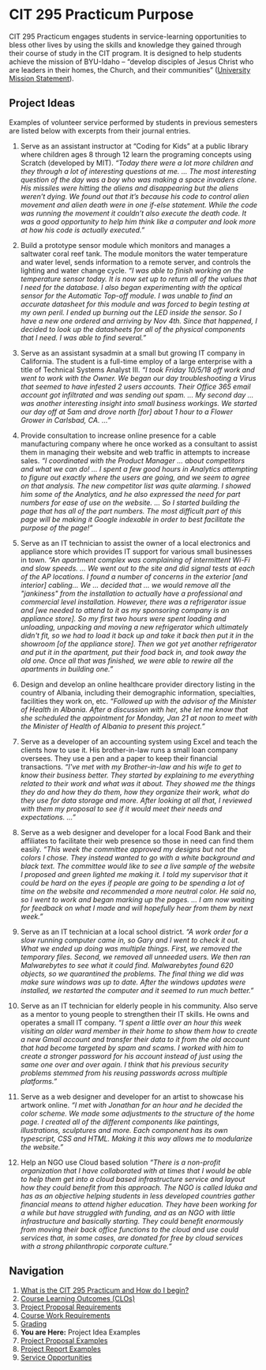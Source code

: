 # CIT 295 Practicum Purpose
CIT 295 Practicum engages students in service-learning opportunities to bless other lives by
using the skills and knowledge they gained through their course of study in the CIT program. It
is designed to help students achieve the mission of BYU-Idaho – “develop disciples of Jesus
Christ who are leaders in their homes, the Church, and their communities” ([University Mission
Statement](https://www.byui.edu/about/byu-idaho-mission-statement)).

## Project Ideas
Examples of volunteer service performed by students in previous semesters are listed below
with excerpts from their journal entries.

1. Serve as an assistant instructor at “Coding for Kids” at a public library where children
ages 8 through 12 learn the programing concepts using Scratch (developed by MIT).
*“Today there were a lot more children and they through a lot of interesting questions at
me. ... The most interesting question of the day was a boy who was making a space
invaders clone. His missiles were hitting the aliens and disappearing but the aliens
weren’t dying. We found out that it’s because his code to control alien movement and
alien death were in one if-else statement. While the code was running the movement it
couldn’t also execute the death code. It was a good opportunity to help him think like a
computer and look more at how his code is actually executed.”*

2. Build a prototype sensor module which monitors and manages a saltwater coral reef
tank. The module monitors the water temperature and water level, sends information
to a remote server, and controls the lighting and water change cycle.
*“I was able to finish working on the temperature sensor today. It is now set up to return
all of the values that I need for the database. I also began experimenting with the optical
sensor for the Automatic Top-off module. I was unable to find an accurate datasheet for
this module and was forced to begin testing at my own peril. I ended up burning out the
LED inside the sensor. So I have a new one ordered and arriving by Nov 4th. Since that
happened, I decided to look up the datasheets for all of the physical components that I
need. I was able to find several.”*

3. Serve as an assistant sysadmin at a small but growing IT company in California. The
student is a full-time employ of a large enterprise with a title of Technical Systems
Analyst III.
*“I took Friday 10/5/18 off work and went to work with the Owner. We began our day
troubleshooting a Virus that seemed to have infested 2 users accounts. Their Office 365
email account got infiltrated and was sending out spam. ... My second day ... was
another interesting insight into small business workings. We started our day off at 5am
and drove north [for] about 1 hour to a Flower Grower in Carlsbad, CA. ...”*

4. Provide consultation to increase online presence for a cable manufacturing company
where he once worked as a consultant to assist them in managing their website and
web traffic in attempts to increase sales.
*“I coordinated with the Product Manager ... about competitors and what we can do! ... I
spent a few good hours in Analytics attempting to figure out exactly where the users are
going, and we seem to agree on that analysis. The new competitor list was quite
alarming. I showed him some of the Analytics, and he also expressed the need for part
numbers for ease of use on the website. ... So I started building the page that has all of
the part numbers. The most difficult part of this page will be making it Google indexable
in order to best facilitate the purpose of the page!”*

5. Serve as an IT technician to assist the owner of a local electronics and appliance store
which provides IT support for various small businesses in town.
*“An apartment complex was complaining of intermittent Wi-Fi and slow speeds. ... We
went out to the site and did signal tests at each of the AP locations. I found a number of
concerns in the exterior [and interior] cabling... We ... decided that ... we would remove
all the "jankiness" from the installation to actually have a professional and commercial
level installation. However, there was a refrigerator issue and [we needed to attend to
it as my sponsoring company is an appliance store]. So my first two hours were spent
loading and unloading, unpacking and moving a new refrigerator which ultimately didn't
fit, so we had to load it back up and take it back then put it in the showroom [of the
appliance store]. Then we got yet another refrigerator and put it in the apartment, put
their food back in, and took away the old one. Once all that was finished, we were able
to rewire all the apartments in building one.”*

6. Design and develop an online healthcare provider directory listing in the country of
Albania, including their demographic information, specialties, facilities they work on,
etc.
*“Followed up with the advisor of the Minister of Health in Albania. After a discussion
with her, she let me know that she scheduled the appointment for Monday, Jan 21 at
noon to meet with the Minister of Health of Albania to present this project.”*

7. Serve as a developer of an accounting system using Excel and teach the clients how to
use it. His brother-in-law runs a small loan company oversees. They use a pen and a
paper to keep their financial transactions.
*“I've met with my Brother-in-law and his wife to get to know their business better. They
started by explaining to me everything related to their work and what was it about.
They showed me the things they do and how they do them, how they organize their
work, what do they use for data storage and more. After looking at all that, I reviewed
with them my proposal to see if it would meet their needs and expectations. ...”*

8. Serve as a web designer and developer for a local Food Bank and their affiliates to
facilitate their web presence so those in need can find them easily.
*“This week the committee approved my designs but not the colors I chose. They instead
wanted to go with a white background and black text. The committee would like to see
a live sample of the website I proposed and green lighted me making it. I told my
supervisor that it could be hard on the eyes if people are going to be spending a lot of
time on the website and recommended a more neutral color. He said no, so I went to
work and began marking up the pages. ... I am now waiting for feedback on what I made
and will hopefully hear from them by next week.”*

9. Serve as an IT technician at a local school district.
*“A work order for a slow running computer came in, so Gary and I went to check it out.
What we ended up doing was multiple things. First, we removed the temporary files.
Second, we removed all unneeded users. We then ran Malwarebytes to see what it
could find. Malwarebytes found 620 objects, so we quarantined the problems. The
final thing we did was make sure windows was up to date. After the windows updates
were installed, we restarted the computer and it seemed to run much better.”*

10. Serve as an IT technician for elderly people in his community. Also serve as a mentor to
young people to strengthen their IT skills. He owns and operates a small IT company.
*“I spent a little over an hour this week visiting an older ward member in their home to
show them how to create a new Gmail account and transfer their data to it from the old
account that had become targeted by spam and scams. I worked with him to create a
stronger password for his account instead of just using the same one over and over
again. I think that his previous security problems stemmed from his reusing passwords
across multiple platforms.”*

11. Serve as a web designer and developer for an artist to showcase his artwork online.
*“I met with Jonathan for an hour and he decided the color scheme. We made some
adjustments to the structure of the home page. I created all of the different
components like paintings, illustrations, sculptures and more. Each component has its
own typescript, CSS and HTML. Making it this way allows me to modularize the
website.”*

12. Help an NGO use Cloud based solution
*“There is a non-profit organization that I have collaborated with at times that I would be
able to help them get into a cloud based infrastructure service and layout how they
could benefit from this approach. The NGO is called Iduka and has as an objective
helping students in less developed countries gather financial means to attend higher
education. They have been working for a while but have struggled with funding, and as
an NGO with little infrastructure and basically starting. They could benefit enormously
from moving their back office functions to the cloud and use could services that, in
some cases, are donated for free by cloud services with a strong philanthropic corporate
culture.”*

## Navigation
1. [What is the CIT 295 Practicum and How do I begin?](https://cit295.github.io)
2. [Course Learning Outcomes (CLOs)](https://cit295.github.io/learning_outcomes)
3. [Project Proposal Requirements](https://cit295.github.io/proposal_requirements)
4. [Course Work Requirements](https://cit295.github.io/course_work_requirements)
5. [Grading](https://cit295.github.io/grading)
6. **You are Here:** Project Idea Examples
7. [Project Proposal Examples](https://cit295.github.io/proposal_examples)
8. [Project Report Examples](https://cit295.github.io/report_examples)
9. [Service Opportunities](https://cit295.github.io/service_opportunities)
